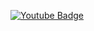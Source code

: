 [![Youtube Badge](https://img.shields.io/badge/Youtube-ff0000?style=flat-square&logo=youtube&link=https://www.youtube.com/@32comma)](https://www.youtube.com/@32comma)
